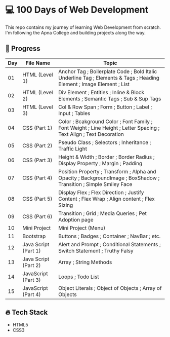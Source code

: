 # 💻 100 Days of Web Development

This repo contains my journey of learning Web Development from scratch.  
I'm following the Apna College and building projects along the way.

## 🚀 Progress

| Day | File Name | Topic |
|-----|-------|--------|
| 01  | HTML (Level 1) | Anchor Tag ; Boilerplate Code ; Bold Italic Underline Tag ; Elements & Tags ; Heading Element ; Image Element ; List |
| 02  | HTML (Level 2) | Div Element ; Entities ; Inline & Block Elements ; Semantic Tags ; Sub & Sup Tags |
| 03 | HTML (Level 3) | Col & Row Span ; Form ; Button ; Label ; Input ; Tables |
| 04 | CSS (Part 1) | Color ; Bcakground Color ; Font Family ; Font Weight ; Line Height ; Letter Spacing ; Text Align ; Text Decoration  | 
| 05 | CSS (Part 2) | Pseudo Class ; Selectors ; Inheritance ; Traffic Light |
| 06 | CSS (Part 3) | Height & Width ; Border ; Border Radius ; Display Property ; Margin ; Padding |
| 07 | CSS (Part 4) | Position Property ; Transform ; Alpha and Opacity ; BackgroundImage ; BoxShadow ; Transition ; Simple Smiley Face |
| 08 | CSS (Part 5) | Display Flex ; Flex Direction ; Justify Content ; Flex Wrap ; Align content ; Flex Sizing |
| 09 | CSS (Part 6) | Transition ; Grid ; Media Queries ; Pet Adoption page |
| 10 | Mini Project | Mini Project (Menu) |
| 11 | Bootstrap | Buttons ; Badges ; Container ;  NavBar ; etc. |
| 12 | Java Script (Part 1) | Alert and Prompt ; Conditional Statements ; Switch Statement ; Truthy Falsy |
| 13 | Java Script (Part 2) | Array ; String Methods |
| 14 | JavaScript (Part 3) | Loops ; Todo List |
| 15 | JavaScript (Part 4) | Object Literals ; Object of Objects ; Array of Objects |
## 🔥 Tech Stack
- HTML5
- CSS3
